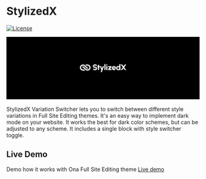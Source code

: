# StylizedX

[![License](https://img.shields.io/badge/license-GPL--2.0%2B-green.svg)](https://github.com/deothemes/stylizedx/blob/main/LICENSE.txt)

![StylizedX Variation Switcher Dark Mode for Full Site Editing (FSE) Themes](https://github.com/deothemes/stylizedx/blob/main/.wordpress-org/banner-1544x500.png)

StylizedX Variation Switcher lets you to switch between different style variations in Full Site Editing themes. It's an easy way to implement dark mode on your website. It works the best for dark color schemes, but can be adjusted to any scheme. It includes a single block with style switcher toggle.

## Live Demo

Demo how it works with Ona Full Site Editing theme [Live demo](https://ona.deothemes.com/ona-news/)
